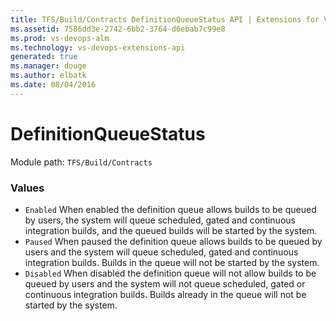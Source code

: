 ```yaml
---
title: TFS/Build/Contracts DefinitionQueueStatus API | Extensions for Visual Studio Team Services
ms.assetid: 7586dd3e-2742-6bb2-3764-d6ebab7c99e8
ms.prod: vs-devops-alm
ms.technology: vs-devops-extensions-api
generated: true
ms.manager: douge
ms.author: elbatk
ms.date: 08/04/2016
---
```


# DefinitionQueueStatus

Module path: `TFS/Build/Contracts`

### Values

* `Enabled` When enabled the definition queue allows builds to be queued by users, the system will queue scheduled, gated and continuous integration builds, and the queued builds will be started by the system.
* `Paused` When paused the definition queue allows builds to be queued by users and the system will queue scheduled, gated and continuous integration builds. Builds in the queue will not be started by the system.
* `Disabled` When disabled the definition queue will not allow builds to be queued by users and the system will not queue scheduled, gated or continuous integration builds. Builds already in the queue will not be started by the system.
